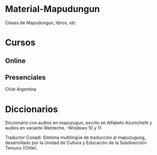 # Material-Mapudungun
Clases de Mapudungun, libros, etc

# Cursos
## Online

## Presenciales
Chile
Argentina

# Diccionarios
Diccionario con audios en mapuzugun, escrito en Alfabeto Azumchefe y audios en variante Wenteche. 
-Windows 10 y 11

Traductor Conadi: Sistema multilingüe de traducción al mapuzugung, desarrollado por la Unidad de Cultura y Educación de la Subdirección Temuco (Chile).
